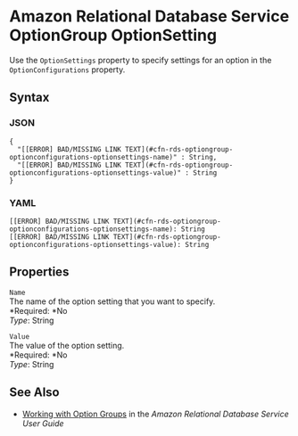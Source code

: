 # Amazon Relational Database Service OptionGroup OptionSetting<a name="aws-properties-rds-optiongroup-optionconfigurations-optionsettings"></a>

Use the `OptionSettings` property to specify settings for an option in the `OptionConfigurations` property\.

## Syntax<a name="w3ab2c21c14e1428b5"></a>

### JSON<a name="aws-properties-rds-optiongroup-optionconfigurations-optionsettings-syntax.json"></a>

```
{
  "[[ERROR] BAD/MISSING LINK TEXT](#cfn-rds-optiongroup-optionconfigurations-optionsettings-name)" : String,
  "[[ERROR] BAD/MISSING LINK TEXT](#cfn-rds-optiongroup-optionconfigurations-optionsettings-value)" : String
}
```

### YAML<a name="aws-properties-rds-optiongroup-optionconfigurations-optionsettings-syntax.yaml"></a>

```
[[ERROR] BAD/MISSING LINK TEXT](#cfn-rds-optiongroup-optionconfigurations-optionsettings-name): String
[[ERROR] BAD/MISSING LINK TEXT](#cfn-rds-optiongroup-optionconfigurations-optionsettings-value): String
```

## Properties<a name="w3ab2c21c14e1428b7"></a>

`Name`  
The name of the option setting that you want to specify\.  
*Required: *No  
*Type*: String

`Value`  
The value of the option setting\.  
*Required: *No  
*Type*: String

## See Also<a name="aws-properties-rds-optiongroup-optionsettings-seealso"></a>

+ [Working with Option Groups](http://docs.aws.amazon.com/AmazonRDS/latest/UserGuide/USER_WorkingWithOptionGroups.html) in the *Amazon Relational Database Service User Guide*